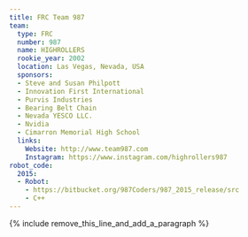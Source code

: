 ```yaml
---
title: FRC Team 987
team:
  type: FRC
  number: 987
  name: HIGHROLLERS
  rookie_year: 2002
  location: Las Vegas, Nevada, USA
  sponsors:
  - Steve and Susan Philpott
  - Innovation First International
  - Purvis Industries
  - Bearing Belt Chain
  - Nevada YESCO LLC.
  - Nvidia
  - Cimarron Memorial High School
  links:
    Website: http://www.team987.com
    Instagram: https://www.instagram.com/highrollers987
robot_code:
  2015:
  - Robot:
    - https://bitbucket.org/987Coders/987_2015_release/src
    - C++
---
```


{% include remove_this_line_and_add_a_paragraph %}